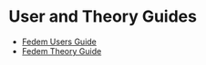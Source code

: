 #  User and Theory Guides

* [Fedem Users Guide](..%2Ffedem_docs%2FFedemUsersGuide.pdf)
* [Fedem Theory Guide](..%2Ffedem_docs%2FFedemTheoryGuide.pdf)


